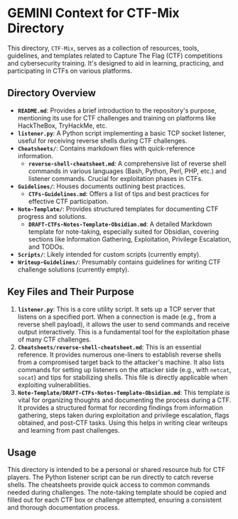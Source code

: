 # GEMINI Context for CTF-Mix Directory

This directory, `CTF-Mix`, serves as a collection of resources, tools, guidelines, and templates related to Capture The Flag (CTF) competitions and cybersecurity training. It's designed to aid in learning, practicing, and participating in CTFs on various platforms.

## Directory Overview

- **`README.md`**: Provides a brief introduction to the repository's purpose, mentioning its use for CTF challenges and training on platforms like HackTheBox, TryHackMe, etc.
- **`listener.py`**: A Python script implementing a basic TCP socket listener, useful for receiving reverse shells during CTF challenges.
- **`Cheatsheets/`**: Contains markdown files with quick-reference information.
  - **`reverse-shell-cheatsheet.md`**: A comprehensive list of reverse shell commands in various languages (Bash, Python, Perl, PHP, etc.) and listener commands. Crucial for exploitation phases in CTFs.
- **`Guidelines/`**: Houses documents outlining best practices.
  - **`CTFs-Guidelines.md`**: Offers a list of tips and best practices for effective CTF participation.
- **`Note-Template/`**: Provides structured templates for documenting CTF progress and solutions.
  - **`DRAFT-CTFs-Notes-Template-Obsidian.md`**: A detailed Markdown template for note-taking, especially suited for Obsidian, covering sections like Information Gathering, Exploitation, Privilege Escalation, and TODOs.
- **`Scripts/`**: Likely intended for custom scripts (currently empty).
- **`Writeup-Guidelines/`**: Presumably contains guidelines for writing CTF challenge solutions (currently empty).

## Key Files and Their Purpose

1.  **`listener.py`**: This is a core utility script. It sets up a TCP server that listens on a specified port. When a connection is made (e.g., from a reverse shell payload), it allows the user to send commands and receive output interactively. This is a fundamental tool for the exploitation phase of many CTF challenges.
2.  **`Cheatsheets/reverse-shell-cheatsheet.md`**: This is an essential reference. It provides numerous one-liners to establish reverse shells from a compromised target back to the attacker's machine. It also lists commands for setting up listeners on the attacker side (e.g., with `netcat`, `socat`) and tips for stabilizing shells. This file is directly applicable when exploiting vulnerabilities.
3.  **`Note-Template/DRAFT-CTFs-Notes-Template-Obsidian.md`**: This template is vital for organizing thoughts and documenting the process during a CTF. It provides a structured format for recording findings from information gathering, steps taken during exploitation and privilege escalation, flags obtained, and post-CTF tasks. Using this helps in writing clear writeups and learning from past challenges.

## Usage

This directory is intended to be a personal or shared resource hub for CTF players. The Python listener script can be run directly to catch reverse shells. The cheatsheets provide quick access to common commands needed during challenges. The note-taking template should be copied and filled out for each CTF box or challenge attempted, ensuring a consistent and thorough documentation process.